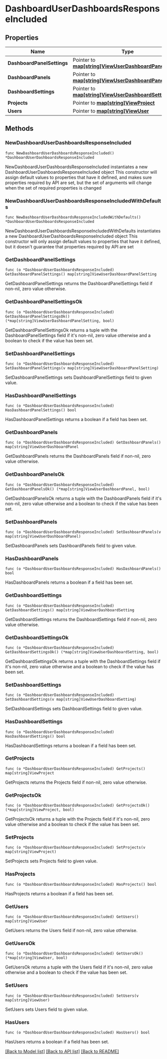 # DashboardUserDashboardsResponseIncluded

## Properties

Name | Type | Description | Notes
------------ | ------------- | ------------- | -------------
**DashboardPanelSettings** | Pointer to [**map[string]ViewUserDashboardPanelSetting**](ViewUserDashboardPanelSetting.md) |  | [optional] 
**DashboardPanels** | Pointer to [**map[string]ViewUserDashboardPanel**](ViewUserDashboardPanel.md) |  | [optional] 
**DashboardSettings** | Pointer to [**map[string]ViewUserDashboardSetting**](ViewUserDashboardSetting.md) |  | [optional] 
**Projects** | Pointer to [**map[string]ViewProject**](ViewProject.md) |  | [optional] 
**Users** | Pointer to [**map[string]ViewUser**](ViewUser.md) |  | [optional] 

## Methods

### NewDashboardUserDashboardsResponseIncluded

`func NewDashboardUserDashboardsResponseIncluded() *DashboardUserDashboardsResponseIncluded`

NewDashboardUserDashboardsResponseIncluded instantiates a new DashboardUserDashboardsResponseIncluded object
This constructor will assign default values to properties that have it defined,
and makes sure properties required by API are set, but the set of arguments
will change when the set of required properties is changed

### NewDashboardUserDashboardsResponseIncludedWithDefaults

`func NewDashboardUserDashboardsResponseIncludedWithDefaults() *DashboardUserDashboardsResponseIncluded`

NewDashboardUserDashboardsResponseIncludedWithDefaults instantiates a new DashboardUserDashboardsResponseIncluded object
This constructor will only assign default values to properties that have it defined,
but it doesn't guarantee that properties required by API are set

### GetDashboardPanelSettings

`func (o *DashboardUserDashboardsResponseIncluded) GetDashboardPanelSettings() map[string]ViewUserDashboardPanelSetting`

GetDashboardPanelSettings returns the DashboardPanelSettings field if non-nil, zero value otherwise.

### GetDashboardPanelSettingsOk

`func (o *DashboardUserDashboardsResponseIncluded) GetDashboardPanelSettingsOk() (*map[string]ViewUserDashboardPanelSetting, bool)`

GetDashboardPanelSettingsOk returns a tuple with the DashboardPanelSettings field if it's non-nil, zero value otherwise
and a boolean to check if the value has been set.

### SetDashboardPanelSettings

`func (o *DashboardUserDashboardsResponseIncluded) SetDashboardPanelSettings(v map[string]ViewUserDashboardPanelSetting)`

SetDashboardPanelSettings sets DashboardPanelSettings field to given value.

### HasDashboardPanelSettings

`func (o *DashboardUserDashboardsResponseIncluded) HasDashboardPanelSettings() bool`

HasDashboardPanelSettings returns a boolean if a field has been set.

### GetDashboardPanels

`func (o *DashboardUserDashboardsResponseIncluded) GetDashboardPanels() map[string]ViewUserDashboardPanel`

GetDashboardPanels returns the DashboardPanels field if non-nil, zero value otherwise.

### GetDashboardPanelsOk

`func (o *DashboardUserDashboardsResponseIncluded) GetDashboardPanelsOk() (*map[string]ViewUserDashboardPanel, bool)`

GetDashboardPanelsOk returns a tuple with the DashboardPanels field if it's non-nil, zero value otherwise
and a boolean to check if the value has been set.

### SetDashboardPanels

`func (o *DashboardUserDashboardsResponseIncluded) SetDashboardPanels(v map[string]ViewUserDashboardPanel)`

SetDashboardPanels sets DashboardPanels field to given value.

### HasDashboardPanels

`func (o *DashboardUserDashboardsResponseIncluded) HasDashboardPanels() bool`

HasDashboardPanels returns a boolean if a field has been set.

### GetDashboardSettings

`func (o *DashboardUserDashboardsResponseIncluded) GetDashboardSettings() map[string]ViewUserDashboardSetting`

GetDashboardSettings returns the DashboardSettings field if non-nil, zero value otherwise.

### GetDashboardSettingsOk

`func (o *DashboardUserDashboardsResponseIncluded) GetDashboardSettingsOk() (*map[string]ViewUserDashboardSetting, bool)`

GetDashboardSettingsOk returns a tuple with the DashboardSettings field if it's non-nil, zero value otherwise
and a boolean to check if the value has been set.

### SetDashboardSettings

`func (o *DashboardUserDashboardsResponseIncluded) SetDashboardSettings(v map[string]ViewUserDashboardSetting)`

SetDashboardSettings sets DashboardSettings field to given value.

### HasDashboardSettings

`func (o *DashboardUserDashboardsResponseIncluded) HasDashboardSettings() bool`

HasDashboardSettings returns a boolean if a field has been set.

### GetProjects

`func (o *DashboardUserDashboardsResponseIncluded) GetProjects() map[string]ViewProject`

GetProjects returns the Projects field if non-nil, zero value otherwise.

### GetProjectsOk

`func (o *DashboardUserDashboardsResponseIncluded) GetProjectsOk() (*map[string]ViewProject, bool)`

GetProjectsOk returns a tuple with the Projects field if it's non-nil, zero value otherwise
and a boolean to check if the value has been set.

### SetProjects

`func (o *DashboardUserDashboardsResponseIncluded) SetProjects(v map[string]ViewProject)`

SetProjects sets Projects field to given value.

### HasProjects

`func (o *DashboardUserDashboardsResponseIncluded) HasProjects() bool`

HasProjects returns a boolean if a field has been set.

### GetUsers

`func (o *DashboardUserDashboardsResponseIncluded) GetUsers() map[string]ViewUser`

GetUsers returns the Users field if non-nil, zero value otherwise.

### GetUsersOk

`func (o *DashboardUserDashboardsResponseIncluded) GetUsersOk() (*map[string]ViewUser, bool)`

GetUsersOk returns a tuple with the Users field if it's non-nil, zero value otherwise
and a boolean to check if the value has been set.

### SetUsers

`func (o *DashboardUserDashboardsResponseIncluded) SetUsers(v map[string]ViewUser)`

SetUsers sets Users field to given value.

### HasUsers

`func (o *DashboardUserDashboardsResponseIncluded) HasUsers() bool`

HasUsers returns a boolean if a field has been set.


[[Back to Model list]](../README.md#documentation-for-models) [[Back to API list]](../README.md#documentation-for-api-endpoints) [[Back to README]](../README.md)


